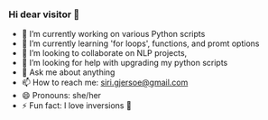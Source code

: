 ### Hi dear visitor 👋

- 🔭 I’m currently working on various Python scripts
- 🌱 I’m currently learning 'for loops', functions, and promt options
- 👯 I’m looking to collaborate on NLP projects, 
- 🤔 I’m looking for help with upgrading my python scripts
- 💬 Ask me about anything
- 📫 How to reach me: siri.gjersoe@gmail.com
- 😄 Pronouns: she/her
- ⚡ Fun fact: I love inversions 🤸
